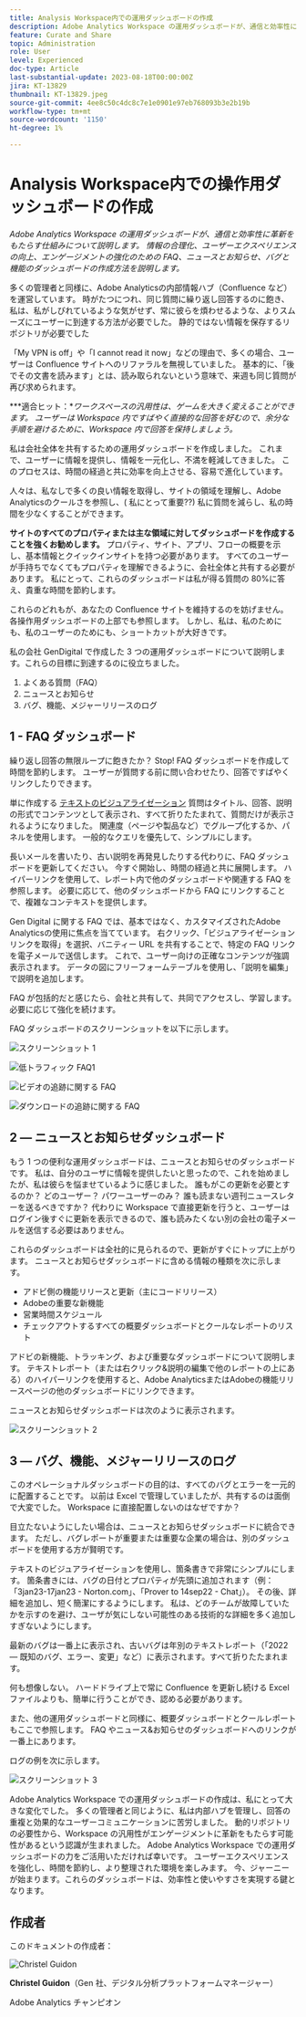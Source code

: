 ```yaml
---
title: Analysis Workspace内での運用ダッシュボードの作成
description: Adobe Analytics Workspace の運用ダッシュボードが、通信と効率性に革新をもたらす仕組みについて説明します。
feature: Curate and Share
topic: Administration
role: User
level: Experienced
doc-type: Article
last-substantial-update: 2023-08-18T00:00:00Z
jira: KT-13829
thumbnail: KT-13829.jpeg
source-git-commit: 4ee8c50c4dc8c7e1e0901e97eb768093b3e2b19b
workflow-type: tm+mt
source-wordcount: '1150'
ht-degree: 1%

---
```



# Analysis Workspace内での操作用ダッシュボードの作成

_Adobe Analytics Workspace の運用ダッシュボードが、通信と効率性に革新をもたらす仕組みについて説明します。 情報の合理化、ユーザーエクスペリエンスの向上、エンゲージメントの強化のための FAQ、ニュースとお知らせ、バグと機能のダッシュボードの作成方法を説明します。_


多くの管理者と同様に、Adobe Analyticsの内部情報ハブ（Confluence など）を運営しています。 時がたつにつれ、同じ質問に繰り返し回答するのに飽き、私は、私がしびれているような気がせず、常に彼らを煩わせるような、よりスムーズにユーザーに到達する方法が必要でした。 静的ではない情報を保存するリポジトリが必要でした

「My VPN is off」や「I cannot read it now」などの理由で、多くの場合、ユーザーは Confluence サイトへのリファラルを無視していました。 基本的に、「後でその文書を読みます」とは、読み取られないという意味で、来週も同じ質問が再び求められます。

***適合ヒット：**ワークスペースの汎用性は、ゲームを大きく変えることができます。 ユーザーは Workspace 内ですばやく直接的な回答を好むので、余分な手順を避けるために、Workspace 内で回答を保持しましょう。*

私は会社全体を共有するための運用ダッシュボードを作成しました。 これまで、ユーザーに情報を提供し、情報を一元化し、不満を軽減してきました。 このプロセスは、時間の経過と共に効率を向上させる、容易で進化しています。

人々は、私なしで多くの良い情報を取得し、サイトの領域を理解し、Adobe Analyticsのクールさを参照し、( 私にとって重要??) 私に質問を減らし、私の時間を少なくすることができます。

**サイトのすべてのプロパティまたは主な領域に対してダッシュボードを作成することを強くお勧めします。** プロパティ、サイト、アプリ、フローの概要を示し、基本情報とクイックインサイトを持つ必要があります。 すべてのユーザーが手持ちでなくてもプロパティを理解できるように、会社全体と共有する必要があります。 私にとって、これらのダッシュボードは私が得る質問の 80%に答え、貴重な時間を節約します。

これらのどれもが、あなたの Confluence サイトを維持するのを妨げません。 各操作用ダッシュボードの上部でも参照します。 しかし、私は、私のためにも、私のユーザーのためにも、ショートカットが大好きです。

私の会社 GenDigital で作成した 3 つの運用ダッシュボードについて説明します。これらの目標に到達するのに役立ちました。

1. よくある質問（FAQ）
1. ニュースとお知らせ
1. バグ、機能、メジャーリリースのログ


## 1 - FAQ ダッシュボード

繰り返し回答の無限ループに飽きたか？ Stop! FAQ ダッシュボードを作成して時間を節約します。 ユーザーが質問する前に問い合わせたり、回答ですばやくリンクしたりできます。

単に作成する [テキストのビジュアライゼーション](https://experienceleague.adobe.com/docs/analytics/analyze/analysis-workspace/visualizations/text.html) 質問はタイトル、回答、説明の形式でコンテンツとして表示され、すべて折りたたまれて、質問だけが表示されるようになりました。 関連度（ページや製品など）でグループ化するか、パネルを使用します。 一般的なクエリを優先して、シンプルにします。

長いメールを書いたり、古い説明を再発見したりする代わりに、FAQ ダッシュボードを更新してください。 今すぐ開始し、時間の経過と共に展開します。 ハイパーリンクを使用して、レポート内で他のダッシュボードや関連する FAQ を参照します。 必要に応じて、他のダッシュボードから FAQ にリンクすることで、複雑なコンテキストを提供します。

Gen Digital に関する FAQ では、基本ではなく、カスタマイズされたAdobe Analyticsの使用に焦点を当てています。 右クリック、「ビジュアライゼーションリンクを取得」を選択、バニティー URL を共有することで、特定の FAQ リンクを電子メールで送信します。 これで、ユーザー向けの正確なコンテンツが強調表示されます。 データの図にフリーフォームテーブルを使用し、「説明を編集」で説明を追加します。

FAQ が包括的だと感じたら、会社と共有して、共同でアクセスし、学習します。 必要に応じて強化を続けます。

FAQ ダッシュボードのスクリーンショットを以下に示します。

![スクリーンショット 1](assets/screenshot-1.png)

![低トラフィック FAQ1](assets/low-traffic-faq.png)

![ビデオの追跡に関する FAQ](assets/track-video-faq.png)

![ダウンロードの追跡に関する FAQ](assets/track-downloads-faq.png)

## 2 — ニュースとお知らせダッシュボード

もう 1 つの便利な運用ダッシュボードは、ニュースとお知らせのダッシュボードです。 私は、自分のユーザに情報を提供したいと思ったので、これを始めましたが、私は彼らを悩ませているように感じました。 誰もがこの更新を必要とするのか？ どのユーザー？ パワーユーザーのみ？ 誰も読まない週刊ニュースレターを送るべきですか？ 代わりに Workspace で直接更新を行うと、ユーザーはログイン後すぐに更新を表示できるので、誰も読みたくない別の会社の電子メールを送信する必要はありません。

これらのダッシュボードは全社的に見られるので、更新がすぐにトップに上がります。 ニュースとお知らせダッシュボードに含める情報の種類を次に示します。

- アドビ側の機能リリースと更新（主にコードリリース）
- Adobeの重要な新機能
- 営業時間スケジュール
- チェックアウトするすべての概要ダッシュボードとクールなレポートのリスト

アドビの新機能、トラッキング、および重要なダッシュボードについて説明します。 テキストレポート（または右クリック&amp;説明の編集で他のレポートの上にある）のハイパーリンクを使用すると、Adobe AnalyticsまたはAdobeの機能リリースページの他のダッシュボードにリンクできます。

ニュースとお知らせダッシュボードは次のように表示されます。

![スクリーンショット 2](assets/screenshot-2.png)

## 3 — バグ、機能、メジャーリリースのログ

このオペレーショナルダッシュボードの目的は、すべてのバグとエラーを一元的に配置することです。 以前は Excel で管理していましたが、共有するのは面倒で大変でした。 Workspace に直接配置しないのはなぜですか？

目立たないようにしたい場合は、ニュースとお知らせダッシュボードに統合できます。 ただし、バグレポートが重要または重要な企業の場合は、別のダッシュボードを使用する方が賢明です。

テキストのビジュアライゼーションを使用し、箇条書きで非常にシンプルにします。 箇条書きには、バグの日付とプロパティが先頭に追加されます（例： 「3jan23-17jan23 - Norton.com」、「Prover to 14sep22 - Chat」）。 その後、詳細を追加し、短く簡潔にするようにします。 私は、どのチームが故障していたかを示すのを避け、ユーザが気にしない可能性のある技術的な詳細を多く追加しすぎないようにします。

最新のバグは一番上に表示され、古いバグは年別のテキストレポート（「2022 — 既知のバグ、エラー、変更」など）に表示されます。すべて折りたたまれます。

何も想像しない。 ハードドライブ上で常に Confluence を更新し続ける Excel ファイルよりも、簡単に行うことができ、認める必要があります。

また、他の運用ダッシュボードと同様に、概要ダッシュボードとクールレポートもここで参照します。 FAQ やニュース&amp;お知らせのダッシュボードへのリンクが一番上にあります。

ログの例を次に示します。

![スクリーンショット 3](assets/screenshot-3.png)

Adobe Analytics Workspace での運用ダッシュボードの作成は、私にとって大きな変化でした。 多くの管理者と同じように、私は内部ハブを管理し、回答の重複と効果的なユーザーコミュニケーションに苦労しました。 動的リポジトリの必要性から、Workspace の汎用性がエンゲージメントに革新をもたらす可能性があるという認識が生まれました。 Adobe Analytics Workspace での運用ダッシュボードの力をご活用いただければ幸いです。 ユーザーエクスペリエンスを強化し、時間を節約し、より整理された環境を楽しみます。 今、ジャーニーが始まります。これらのダッシュボードは、効率性と使いやすさを実現する鍵となります。

## 作成者

このドキュメントの作成者：

![Christel Guidon](assets/Christel-Headshot-150.png)

**Christel Guidon**（Gen 社、デジタル分析プラットフォームマネージャー）

Adobe Analytics チャンピオン